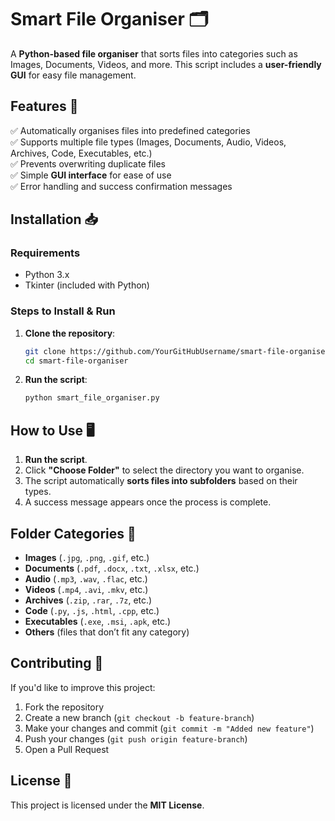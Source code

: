 # Smart File Organiser 🗂️

A **Python-based file organiser** that sorts files into categories such as Images, Documents, Videos, and more. This script includes a **user-friendly GUI** for easy file management.

## Features 🚀
✅ Automatically organises files into predefined categories  
✅ Supports multiple file types (Images, Documents, Audio, Videos, Archives, Code, Executables, etc.)  
✅ Prevents overwriting duplicate files  
✅ Simple **GUI interface** for ease of use  
✅ Error handling and success confirmation messages  

## Installation 📥
### **Requirements**
- Python 3.x
- Tkinter (included with Python)

### **Steps to Install & Run**
1. **Clone the repository**:
   ```sh
   git clone https://github.com/YourGitHubUsername/smart-file-organiser.git
   cd smart-file-organiser
   ```
2. **Run the script**:
   ```sh
   python smart_file_organiser.py
   ```

## How to Use 🖥️
1. **Run the script**.
2. Click **"Choose Folder"** to select the directory you want to organise.
3. The script automatically **sorts files into subfolders** based on their types.
4. A success message appears once the process is complete.

## Folder Categories 📁
- **Images** (`.jpg`, `.png`, `.gif`, etc.)
- **Documents** (`.pdf`, `.docx`, `.txt`, `.xlsx`, etc.)
- **Audio** (`.mp3`, `.wav`, `.flac`, etc.)
- **Videos** (`.mp4`, `.avi`, `.mkv`, etc.)
- **Archives** (`.zip`, `.rar`, `.7z`, etc.)
- **Code** (`.py`, `.js`, `.html`, `.cpp`, etc.)
- **Executables** (`.exe`, `.msi`, `.apk`, etc.)
- **Others** (files that don’t fit any category)

## Contributing 🤝
If you'd like to improve this project:
1. Fork the repository
2. Create a new branch (`git checkout -b feature-branch`)
3. Make your changes and commit (`git commit -m "Added new feature"`)
4. Push your changes (`git push origin feature-branch`)
5. Open a Pull Request

## License 📜
This project is licensed under the **MIT License**.



